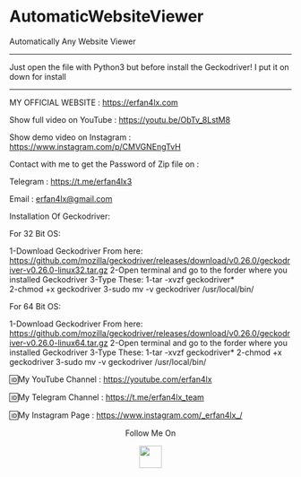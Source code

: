 # AutomaticWebsiteViewer
Automatically Any Website Viewer
***
 Just open the file with Python3 but before install the Geckodriver! I put it on down for install
***

 MY OFFICIAL WEBSITE : https://erfan4lx.com

Show full video on YouTube : https://youtu.be/ObTv_8LstM8

Show demo video on Instagram : https://www.instagram.com/p/CMVGNEngTvH

Contact with me to get the Password of Zip file on :

 Telegram : https://t.me/erfan4lx3
  
 Email : erfan4lx@gmail.com

Installation Of Geckodriver:

For 32 Bit OS:

1-Download Geckodriver From here: https://github.com/mozilla/geckodriver/releases/download/v0.26.0/geckodriver-v0.26.0-linux32.tar.gz
2-Open terminal and go to the forder where you installed Geckodriver
3-Type These:
 1-tar -xvzf geckodriver*  
 2-chmod +x geckodriver 
 3-sudo mv -v geckodriver /usr/local/bin/ 
 
 For 64 Bit OS:
 
1-Download Geckodriver From here: https://github.com/mozilla/geckodriver/releases/download/v0.26.0/geckodriver-v0.26.0-linux64.tar.gz
2-Open terminal and go to the forder where you installed Geckodriver
3-Type These:
 1-tar -xvzf geckodriver* 
 2-chmod +x geckodriver 
 3-sudo mv -v geckodriver /usr/local/bin/
 

🆔My YouTube Channel : https://youtube.com/erfan4lx

🆔My Telegram Channel : https://t.me/erfan4lx_team

🆔My Instagram Page : https://www.instagram.com/_erfan4lx_/

<p align="center">
  Follow Me On
</p>
<p align="center">
  <a href="https://www.youtube.com/c/erfan4lx?sub_confirmation=1">
    <img src="https://www.iconsdb.com/icons/preview/black/youtube-4-xxl.png" width="40" height="40">
  </a>
</p>

